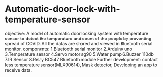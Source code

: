 # Automatic-door-lock-with-temperature-sensor
objective:
A model of automatic door locking system with temperature sensor to detect the temperature and count of the people by preventing spread of COVID. All the datas are shared and viewed in Bluetooth serial monitor.
components:
1.Bluetooth serial monitor
2.Arduino uno
3.Temperature sensor
4.Servo motor sg90
5.Water pump
6.Buzzer 110db
7.IR Sensor
8.Relay BC547
Bluetooth module
Further development:
contact less temperature sensor(MLX90614),
Mask detector,
Developing an app to receive data.
